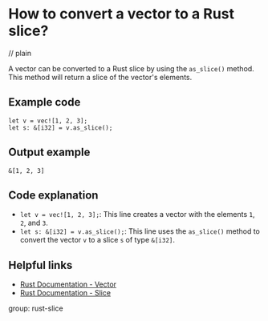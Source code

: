 # How to convert a vector to a Rust slice?
// plain

A vector can be converted to a Rust slice by using the `as_slice()` method. This method will return a slice of the vector's elements.

## Example code

```
let v = vec![1, 2, 3];
let s: &[i32] = v.as_slice();
```

## Output example

```
&[1, 2, 3]
```

## Code explanation

- `let v = vec![1, 2, 3];`: This line creates a vector with the elements `1`, `2`, and `3`.
- `let s: &[i32] = v.as_slice();`: This line uses the `as_slice()` method to convert the vector `v` to a slice `s` of type `&[i32]`.

## Helpful links
- [Rust Documentation - Vector](https://doc.rust-lang.org/std/vec/struct.Vec.html)
- [Rust Documentation - Slice](https://doc.rust-lang.org/std/primitive.slice.html)

group: rust-slice
